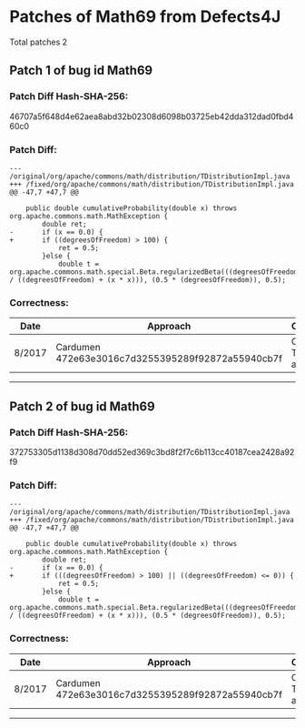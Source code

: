 
# Patches of Math69 from Defects4J 
Total patches 2
## Patch 1 of bug id Math69
### Patch Diff Hash-SHA-256:

46707a5f648d4e62aea8abd32b02308d6098b03725eb42dda312dad0fbd460c0

### Patch Diff:
```
--- /original/org/apache/commons/math/distribution/TDistributionImpl.java	
+++ /fixed/org/apache/commons/math/distribution/TDistributionImpl.java	
@@ -47,7 +47,7 @@
 
 	public double cumulativeProbability(double x) throws org.apache.commons.math.MathException {
 		double ret;
-		if (x == 0.0) {
+		if ((degreesOfFreedom) > 100) {
 			ret = 0.5;
 		}else {
 			double t = org.apache.commons.math.special.Beta.regularizedBeta(((degreesOfFreedom) / ((degreesOfFreedom) + (x * x))), (0.5 * (degreesOfFreedom)), 0.5);
```

### Correctness:
Date|Approach|Correctness
------------ | ------------ | -------------
 8/2017 | Cardumen 472e63e3016c7d3255395289f92872a55940cb7f | Original Test-suite adequate

---
## Patch 2 of bug id Math69
### Patch Diff Hash-SHA-256:

372753305d1138d308d70dd52ed369c3bd8f2f7c6b113cc40187cea2428a92f9

### Patch Diff:
```
--- /original/org/apache/commons/math/distribution/TDistributionImpl.java	
+++ /fixed/org/apache/commons/math/distribution/TDistributionImpl.java	
@@ -47,7 +47,7 @@
 
 	public double cumulativeProbability(double x) throws org.apache.commons.math.MathException {
 		double ret;
-		if (x == 0.0) {
+		if (((degreesOfFreedom) > 100) || ((degreesOfFreedom) <= 0)) {
 			ret = 0.5;
 		}else {
 			double t = org.apache.commons.math.special.Beta.regularizedBeta(((degreesOfFreedom) / ((degreesOfFreedom) + (x * x))), (0.5 * (degreesOfFreedom)), 0.5);
```

### Correctness:
Date|Approach|Correctness
------------ | ------------ | -------------
 8/2017 | Cardumen 472e63e3016c7d3255395289f92872a55940cb7f | Original Test-suite adequate

---